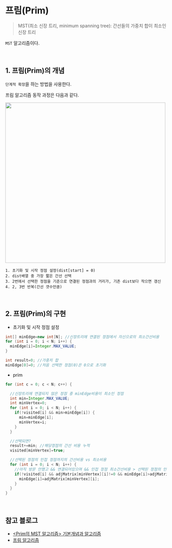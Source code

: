 # 프림(Prim)

> MST(최소 신장 트리, minimum spanning tree): 간선들의 가중치 합이 최소인 신장 트리

`MST` 알고리즘이다.

<br>

## 1. 프림(Prim)의 개념

`단계적 확장`을 하는 방법을 사용한다.

프림 알고리즘 동작 과정은 다음과 같다.

<img src="https://user-images.githubusercontent.com/62600984/124134135-7fa31380-dabd-11eb-8587-ba03c7931fe8.png" width=500>

```
1. 초기화 및 시작 정점 설정(dist[start] = 0)
2. dist배열 중 가장 짧은 간선 선택
3. 2번에서 선택한 정점을 기준으로 연결된 정점과의 거리가, 기존 dist보다 작으면 갱신
4. 2, 3번 반복(간선 갯수만큼)
```

<br>

## 2. 프림(Prim)의 구현

- 초기화 및 시작 정점 설정

```java
int[] minEdge=new int[N]; //신장트리에 연결된 정점에서 자신으로의 최소간선비용
for (int i = 0; i < N; i++) {
  minEdge[i]=Integer.MAX_VALUE;
}

int result=0; //가중치 합
minEdge[0]=0; //처음 선택한 정점(0)은 0으로 초기화
```

- prim

```java
for (int c = 0; c < N; c++) {

  //신장트리에 연결되지 않은 정점 중 minEdge비용이 최소인 정점
  int min=Integer.MAX_VALUE;
  int minVertex=0;
  for (int i = 0; i < N; i++) {
    if(!visited[i] && min>minEdge[i]) {
      min=minEdge[i];
      minVertex=i;
    }
  }

  //선택되면?
  result+=min; //해당정점의 간선 비용 누적
  visited[minVertex]=true;

  //선택된 정점의 인접 정점까지의 간선비용 vs 최소비용
  for (int i = 0; i < N; i++) {
    //아직 방문 안했고 && 연결되어있으며 && 인접 정점 최소간선비용 > 선택된 정점의 인접 정점까지의 간선비용
    if(!visited[i] && adjMatrix[minVertex][i]!=0 && minEdge[i]>adjMatrix[minVertex][i]) {
      minEdge[i]=adjMatrix[minVertex][i];
    }
  }
}
```

<br>

## 참고 블로그

- [<Prim의 MST 알고리즘> 기본개념과 알고리즘](https://mattlee.tistory.com/46)
- [프림 알고리즘](https://m.blog.naver.com/arceus2/222079740841)
